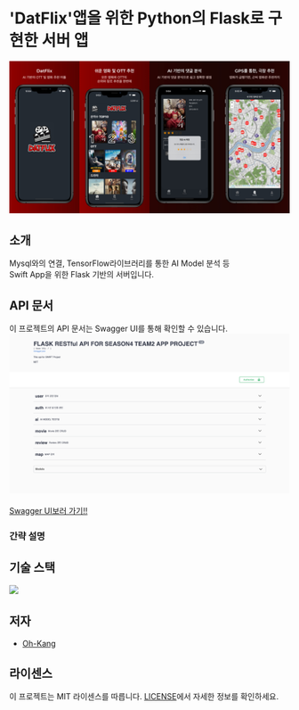# 'DatFlix'앱을 위한 Python의 Flask로 구현한 서버 앱

<img src = https://github.com/Oh-Kang94/Season4_Main-Project-App/blob/main/readme/images/App%20Mockup.jpg> </img>

## 소개
Mysql와의 연결, TensorFlow라이브러리를 통한 AI Model 분석 등          
Swift App을 위한 Flask 기반의 서버입니다.

## API 문서

이 프로젝트의 API 문서는 Swagger UI를 통해 확인할 수 있습니다.
<a href="http://www.oh-kang.kro.kr:18712">
    <img src = https://github.com/Oh-Kang94/Season4_Main-Project-App/blob/main/readme/images/SwaggerUI.png>
    <br/>             
  Swagger UI보러 가기!!
</a>    

### 간략 설명 


## 기술 스택
  <img src="https://skillicons.dev/icons?i=aws,mysql,py,flask,tensorflow"/>

## 저자

- [Oh-Kang](https://github.com/Oh-Kang94)

## 라이센스

이 프로젝트는 MIT 라이센스를 따릅니다. [LICENSE](https://github.com/git/git-scm.com/blob/main/MIT-LICENSE.txt)에서 자세한 정보를 확인하세요.
